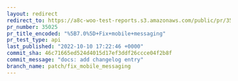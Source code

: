 ```yaml
---
layout: redirect
redirect_to: https://a8c-woo-test-reports.s3.amazonaws.com/public/pr/35025/api/index.html
pr_number: 35025
pr_title_encoded: "%5B7.0%5D+Fix+mobile+messaging"
pr_test_type: api
last_published: "2022-10-10 17:22:46 +0000"
commit_sha: 46c71665ed524d4015d17ef3ddf26ccce04f2b8f
commit_message: "docs: add changelog entry"
branch_name: patch/fix_mobile_messaging
---
```

